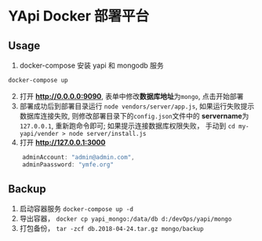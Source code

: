 # YApi Docker 部署平台

## Usage

1. docker-compose 安装 yapi 和 mongodb 服务
```bash
docker-compose up
```
2. 打开 **http://0.0.0.0:9090**, 表单中修改**数据库地址**为`mongo`, 点击开始部署
3. 部署成功后到部署目录运行 `node vendors/server/app.js`, 如果运行失败提示数据库连接失败, 则修改部署目录下的`config.json`文件中的 **servername**为`127.0.0.1`, 重新跑命令即可; 如果提示连接数据库权限失败， 手动到 `cd my-yapi/vender > node server/install.js`
4. 打开 **http://127.0.0.1:3000**
```js
    adminAccount: "admin@admin.com",
    adminPaassword: "ymfe.org"
```

## Backup

1. 启动容器服务 `docker-compose up -d`
2. 导出容器， `docker cp yapi_mongo:/data/db d:/devOps/yapi/mongo`
3. 打包备份， `tar -zcf db.2018-04-24.tar.gz mongo/backup`
